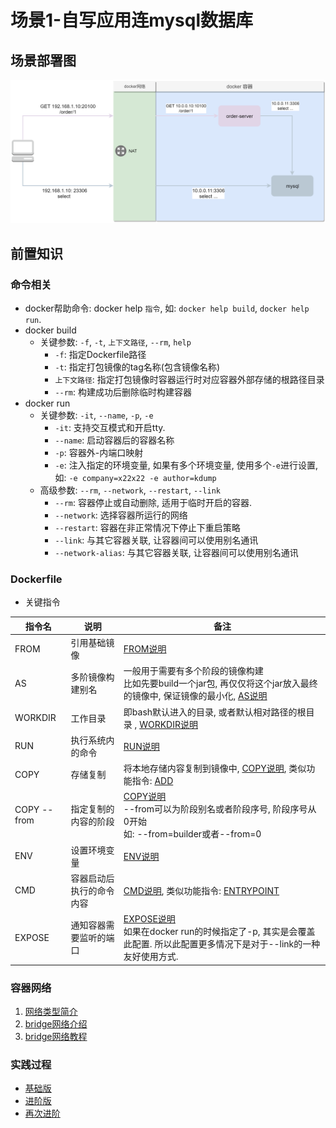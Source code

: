 # 场景1-自写应用连mysql数据库

## 场景部署图

![场景1-场景部署图](assets/images/deploy_architecture_01.png)

## 前置知识

### 命令相关

* docker帮助命令: docker help `指令`, 如: `docker help build`, `docker help run`.
* docker build
  * 关键参数: `-f`, `-t`, `上下文路径`, `--rm`, `help`
    * `-f`: 指定Dockerfile路径
    * `-t`: 指定打包镜像的tag名称(包含镜像名称)
    * `上下文路径`: 指定打包镜像时容器运行时对应容器外部存储的根路径目录
    * `--rm`: 构建成功后删除临时构建容器
* docker run
  * 关键参数: `-it`, `--name`, `-p`, `-e`
    * `-it`: 支持交互模式和开启tty.
    * `--name`: 启动容器后的容器名称
    * `-p`: 容器外-内端口映射
    * `-e`: 注入指定的环境变量, 如果有多个环境变量, 使用多个`-e`进行设置, 如: `-e company=x22x22 -e author=kdump`
  * 高级参数: `--rm`, `--network`, `--restart`, `--link`
    * `--rm`: 容器停止或自动删除, 适用于临时开启的容器.
    * `--network`: 选择容器所运行的网络
    * `--restart`: 容器在非正常情况下停止下重启策略
    * `--link`: 与其它容器关联, 让容器间可以使用别名通讯
    * `--network-alias`: 与其它容器关联, 让容器间可以使用别名通讯

### Dockerfile

* 关键指令

| 指令名      | 说明                     | 备注                                                                                                                                                                                      |
| ----------- | ------------------------ | ----------------------------------------------------------------------------------------------------------------------------------------------------------------------------------------- |
| FROM        | 引用基础镜像             | [FROM说明](https://docs.docker.com/engine/reference/builder/#from)                                                                                                                        |
| AS          | 多阶镜像构建别名         | 一般用于需要有多个阶段的镜像构建<br>比如先要build一个jar包, 再仅仅将这个jar放入最终的镜像中, 保证镜像的最小化, [AS说明](https://docs.docker.com/develop/develop-images/multistage-build/) |
| WORKDIR     | 工作目录                 | 即bash默认进入的目录, 或者默认相对路径的根目录 , [WORKDIR说明](https://docs.docker.com/engine/reference/builder/#workdir)                                                                 |
| RUN         | 执行系统内的命令         | [RUN说明](https://docs.docker.com/engine/reference/builder/#run)                                                                                                                          |
| COPY        | 存储复制                 | 将本地存储内容复制到镜像中, [COPY说明](https://docs.docker.com/engine/reference/builder/#copy), 类似功能指令: [ADD](https://docs.docker.com/engine/reference/builder/#add)                |
| COPY --from | 指定复制的内容的阶段     | [COPY说明](https://docs.docker.com/engine/reference/builder/#copy)<br>--from可以为阶段别名或者阶段序号, 阶段序号从0开始<br>如: --from=builder或者--from=0<br>                             |
| ENV         | 设置环境变量             | [ENV说明](https://docs.docker.com/engine/reference/builder/#environment-replacement)                                                                                                      |
| CMD         | 容器启动后执行的命令内容 | [CMD说明](https://docs.docker.com/engine/reference/builder/#cmd), 类似功能指令: [ENTRYPOINT](https://docs.docker.com/engine/reference/builder/#entrypoint)                                |
| EXPOSE      | 通知容器需要监听的端口   | [EXPOSE说明](https://docs.docker.com/engine/reference/builder/#expose)<br>如果在docker run的时候指定了-p, 其实是会覆盖此配置. 所以此配置更多情况下是对于--link的一种友好使用方式.         |

### 容器网络

1. [网络类型简介](https://docs.docker.com/network/#network-drivers)
1. [bridge网络介绍](https://docs.docker.com/network/bridge/)
1. [bridge网络教程](https://docs.docker.com/network/network-tutorial-standalone/)

### 实践过程

* [基础版](base.md)
* [进阶版](adv.md)
* [再次进阶](adv_2.md)